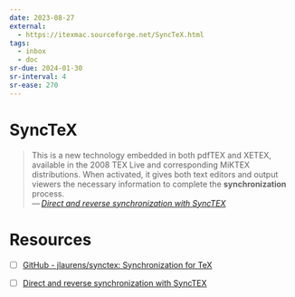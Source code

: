 ```yaml
---
date: 2023-08-27
external:
  - https://itexmac.sourceforge.net/SyncTeX.html
tags:
  - inbox
  - doc
sr-due: 2024-01-30
sr-interval: 4
sr-ease: 270
---
```


# SyncTeX

> This is a new technology embedded in both pdfTEX
and XETEX, available in the 2008 TEX Live and corresponding MiKTEX
distributions. When activated, it gives both text editors and output viewers the
necessary information to complete the **synchronization** process.\
> — <cite>[Direct and reverse synchronization with SyncTEX](https://tug.org/TUGboat/tb29-3/tb93laurens.pdf)</cite>

# Resources

- [ ] [GitHub - jlaurens/synctex: Synchronization for TeX](https://github.com/jlaurens/synctex)
- [ ] [Direct and reverse synchronization with SyncTEX](https://tug.org/TUGboat/tb29-3/tb93laurens.pdf)


